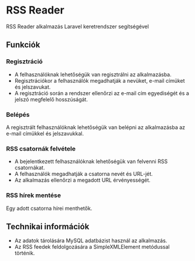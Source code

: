 # RSS Reader

RSS Reader alkalmazás Laravel keretrendszer segítségével

## Funkciók

### Regisztráció
- A felhasználóknak lehetőségük van regisztrálni az alkalmazásba.
- Regisztrációkor a felhasználók megadhatják a nevüket, e-mail címüket és jelszavukat.
- A regisztráció során a rendszer ellenőrzi az e-mail cím egyediségét és a jelszó
megfelelő hosszúságát.

### Belépés
A regisztrált felhasználóknak lehetőségük van belépni az alkalmazásba az e-mail címükkel és jelszavukkal.

### RSS csatornák felvétele
- A bejelentkezett felhasználóknak lehetőségük van felvenni RSS csatornákat.
- A felhasználók megadhatják a csatorna nevét és URL-jét.
- Az alkalmazás ellenőrzi a megadott URL érvényességét.

### RSS hírek mentése
Egy adott csatorna hírei menthetők. 

## Technikai információk
- Az adatok tárolására MySQL adatbázist használ az alkalmazás.
- Az RSS feedek feldolgozására a SimpleXMLElement metódussal történik.

